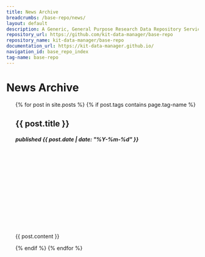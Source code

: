 ```yaml
---
title: News Archive
breadcrumbs: /base-repo/news/
layout: default
description: A Generic, General Purpose Research Data Repository Service.
repository_url: https://github.com/kit-data-manager/base-repo
repository_name: kit-data-manager/base-repo
documentation_url: https://kit-data-manager.github.io/
navigation_id: base_repo_index
tag-name: base-repo
---
```


# News Archive

<ul>
  {% for post in site.posts %}
    {% if post.tags contains page.tag-name %}
      <!-- li><a href="/webpage/{{ post.url }}">{{ post.title }}</a>, published {{ post.date | date: "%Y-%m-%d" }}</li-->
      <!-- p>{{ post.content }}</p-->
    <div class="news_card">
      <h2>{{ post.title }}</h2>
      <h5>published {{ post.date | date: "%Y-%m-%d" }}</h5>
      <div class="fakeimg" style="height:200px;background-image: url('/webpage/assets/images/disks.jpg')"></div>
      <p>{{ post.content }}</p>
    </div>
    {% endif %}
  {% endfor %}
</ul>


